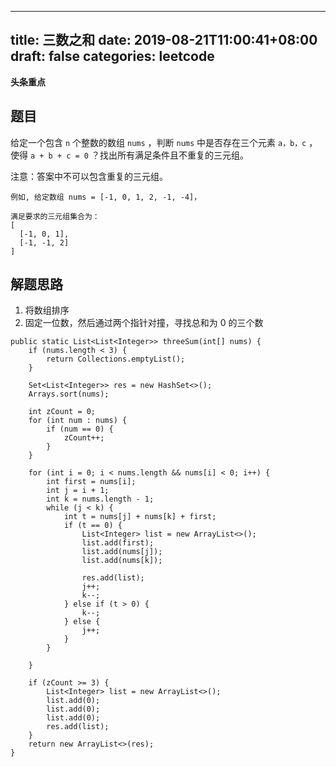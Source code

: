 
---
title: 三数之和
date: 2019-08-21T11:00:41+08:00
draft: false
categories: leetcode
---


**头条重点**

## 题目

给定一个包含 `n` 个整数的数组 `nums` ，判断 `nums` 中是否存在三个元素 `a，b，c` ，使得 `a + b + c = 0` ？找出所有满足条件且不重复的三元组。

注意：答案中不可以包含重复的三元组。

```
例如, 给定数组 nums = [-1, 0, 1, 2, -1, -4]，

满足要求的三元组集合为：
[
  [-1, 0, 1],
  [-1, -1, 2]
]
```

## 解题思路

  1. 将数组排序
  2. 固定一位数，然后通过两个指针对撞，寻找总和为 0 的三个数

```
public static List<List<Integer>> threeSum(int[] nums) {
    if (nums.length < 3) {
        return Collections.emptyList();
    }

    Set<List<Integer>> res = new HashSet<>();
    Arrays.sort(nums);

    int zCount = 0;
    for (int num : nums) {
        if (num == 0) {
            zCount++;
        }
    }

    for (int i = 0; i < nums.length && nums[i] < 0; i++) {
        int first = nums[i];
        int j = i + 1;
        int k = nums.length - 1;
        while (j < k) {
            int t = nums[j] + nums[k] + first;
            if (t == 0) {
                List<Integer> list = new ArrayList<>();
                list.add(first);
                list.add(nums[j]);
                list.add(nums[k]);

                res.add(list);
                j++;
                k--;
            } else if (t > 0) {
                k--;
            } else {
                j++;
            }
        }

    }

    if (zCount >= 3) {
        List<Integer> list = new ArrayList<>();
        list.add(0);
        list.add(0);
        list.add(0);
        res.add(list);
    }
    return new ArrayList<>(res);
}
```
